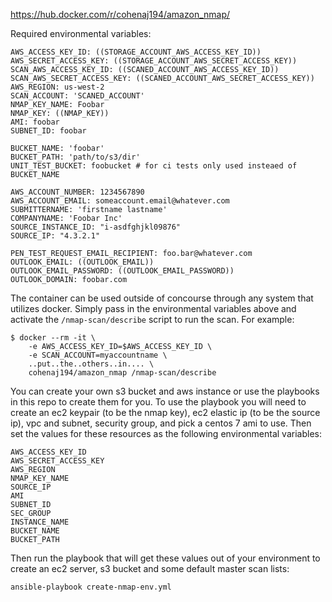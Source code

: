 https://hub.docker.com/r/cohenaj194/amazon_nmap/

Required environmental variables:

```
AWS_ACCESS_KEY_ID: ((STORAGE_ACCOUNT_AWS_ACCESS_KEY_ID))
AWS_SECRET_ACCESS_KEY: ((STORAGE_ACCOUNT_AWS_SECRET_ACCESS_KEY))
SCAN_AWS_ACCESS_KEY_ID: ((SCANED_ACCOUNT_AWS_ACCESS_KEY_ID))
SCAN_AWS_SECRET_ACCESS_KEY: ((SCANED_ACCOUNT_AWS_SECRET_ACCESS_KEY))
AWS_REGION: us-west-2 
SCAN_ACCOUNT: 'SCANED_ACCOUNT'
NMAP_KEY_NAME: Foobar
NMAP_KEY: ((NMAP_KEY))
AMI: foobar
SUBNET_ID: foobar

BUCKET_NAME: 'foobar'
BUCKET_PATH: 'path/to/s3/dir'
UNIT_TEST_BUCKET: foobucket # for ci tests only used insteaed of BUCKET_NAME

AWS_ACCOUNT_NUMBER: 1234567890
AWS_ACCOUNT_EMAIL: someaccount.email@whatever.com
SUBMITTERNAME: 'firstname lastname'
COMPANYNAME: 'Foobar Inc'
SOURCE_INSTANCE_ID: "i-asdfghjkl09876"
SOURCE_IP: "4.3.2.1"

PEN_TEST_REQUEST_EMAIL_RECIPIENT: foo.bar@whatever.com
OUTLOOK_EMAIL: ((OUTLOOK_EMAIL))
OUTLOOK_EMAIL_PASSWORD: ((OUTLOOK_EMAIL_PASSWORD))
OUTLOOK_DOMAIN: foobar.com
```

The container can be used outside of concourse through any system that utilizes docker.  Simply pass in the environmental variables above and activate the `/nmap-scan/describe` script to run the scan. For example:

```
$ docker --rm -it \
	-e AWS_ACCESS_KEY_ID=$AWS_ACCESS_KEY_ID \
	-e SCAN_ACCOUNT=myaccountname \
	..put..the..others..in.... \
	cohenaj194/amazon_nmap /nmap-scan/describe
```

You can create your own s3 bucket and aws instance or use the playbooks in this repo to create them for you.  To use the playbook you will need to create an ec2 keypair (to be the nmap key), ec2 elastic ip (to be the source ip), vpc and subnet, security group, and pick a centos 7 ami to use. Then set the values for these resources as the following environmental variables:

```
AWS_ACCESS_KEY_ID
AWS_SECRET_ACCESS_KEY
AWS_REGION
NMAP_KEY_NAME
SOURCE_IP
AMI
SUBNET_ID
SEC_GROUP
INSTANCE_NAME
BUCKET_NAME
BUCKET_PATH
```

Then run the playbook that will get these values out of your environment to create an ec2 server, s3 bucket and some default master scan lists:

```
ansible-playbook create-nmap-env.yml
```



